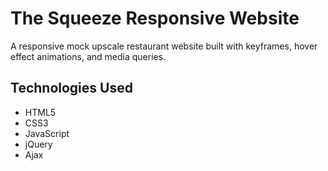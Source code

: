 # The Squeeze Responsive Website

A responsive mock upscale restaurant website built with keyframes, hover effect animations, and media queries.

## Technologies Used

- HTML5
- CSS3
- JavaScript
- jQuery
- Ajax
